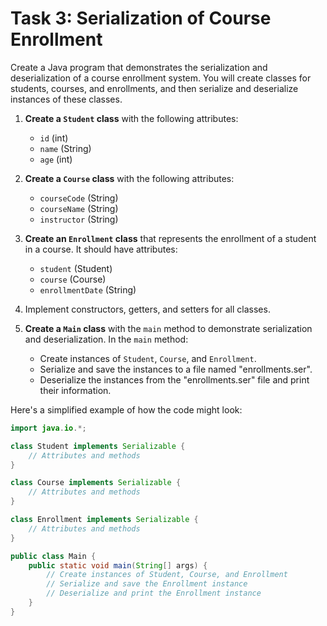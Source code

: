 # Task 3: Serialization of Course Enrollment

Create a Java program that demonstrates the serialization and deserialization of a course enrollment system. You will create classes for students, courses, and enrollments, and then serialize and deserialize instances of these classes.

1. **Create a `Student` class** with the following attributes:
   - `id` (int)
   - `name` (String)
   - `age` (int)

2. **Create a `Course` class** with the following attributes:
   - `courseCode` (String)
   - `courseName` (String)
   - `instructor` (String)

3. **Create an `Enrollment` class** that represents the enrollment of a student in a course. It should have attributes:
   - `student` (Student)
   - `course` (Course)
   - `enrollmentDate` (String)

4. Implement constructors, getters, and setters for all classes.

5. **Create a `Main` class** with the `main` method to demonstrate serialization and deserialization. In the `main` method:
   - Create instances of `Student`, `Course`, and `Enrollment`.
   - Serialize and save the instances to a file named "enrollments.ser".
   - Deserialize the instances from the "enrollments.ser" file and print their information.

Here's a simplified example of how the code might look:

```java
import java.io.*;

class Student implements Serializable {
    // Attributes and methods
}

class Course implements Serializable {
    // Attributes and methods
}

class Enrollment implements Serializable {
    // Attributes and methods
}

public class Main {
    public static void main(String[] args) {
        // Create instances of Student, Course, and Enrollment
        // Serialize and save the Enrollment instance
        // Deserialize and print the Enrollment instance
    }
}
```